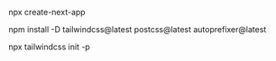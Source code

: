 npx create-next-app

npm install -D tailwindcss@latest postcss@latest autoprefixer@latest

npx tailwindcss init -p
